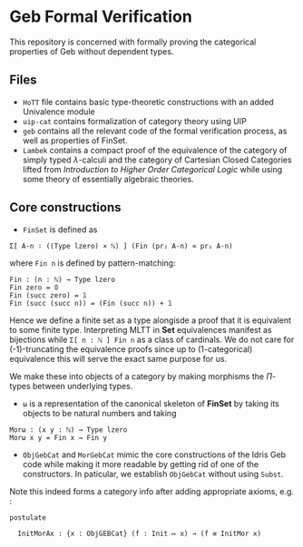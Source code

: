 # Geb Formal Verification

This repository is concerned with formally proving the categorical properties of Geb without dependent types. 


## Files
- `HoTT` file contains basic type-theoretic constructions with an added Univalence module
- `uip-cat` contains formalization of category theory using UIP
- `geb` contains all the relevant code of the formal verification process, as well as properties of FinSet.
- `Lambek` contains a compact proof of the equivalence of the category of simply typed $\lambda$-calculi and the category of Cartesian Closed Categories lifted from *Introduction to Higher Order Categorical Logic* while using some theory of essentially algebraic theories.

## Core constructions

- `FinSet` is defined as 
```
Σ[ A-n ∶ ((Type lzero) × ℕ) ] (Fin (pr₂ A-n) ≃ pr₁ A-n)
```  
where `Fin n` is defined by pattern-matching:

    Fin : (n : ℕ) → Type lzero
    Fin zero = 𝟘
    Fin (succ zero) = 𝟙
    Fin (succ (succ n)) = (Fin (succ n)) + 𝟙

Hence we define a finite set as a type alongisde a proof that it is equivalent to some finite type. Interpreting MLTT in **Set** equivalences manifest as bijections while `Σ[ n : ℕ ] Fin n` as a class of cardinals. We do not care for (-1)-truncating the equivalence proofs since up to (1-categorical) equivalence this will serve the exact same purpose for us.

We make these into objects of a category by making morphisms the $\Pi$-types between underlying types.

- `ω` is a representation of the canonical skeleton of **FinSet** by taking its objects to be natural numbers and taking
```
Morω : (x y : ℕ) → Type lzero
Morω x y = Fin x → Fin y
```
- `ObjGebCat` and `MorGebCat` mimic the core constructions of the Idris Geb code while making it more readable by getting rid of one of the constructors. In paticular, we establish `ObjGebCat` without using `Subst`.

Note this indeed forms a category info after adding appropriate axioms, e.g. :

    postulate

      InitMorAx : {x : ObjGEBCat} (f : Init ↦ x) → (f ≡ InitMor x)
